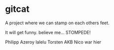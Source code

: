 # gitcat
A project where we can stamp on each others feet.

It will get funny. believe me...
STOMPEDE!






Philipp Azeroy lalelu Torsten AKB Nico war hier
